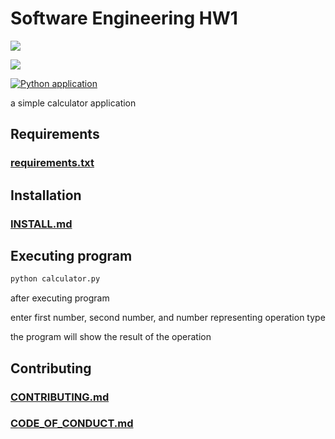 # Software Engineering HW1

<!-- SHIELDS -->
<p>
<a href="https://github.com/wutever0017/SE_group28_hw1/issues">
        <img src="https://img.shields.io/github/issues/wutever0017/SE_group28_hw1" /></a>
        
<a> <img src="https://img.shields.io/github/license/wutever0017/SE_group28_hw1" /></a>

[![Python application](https://github.com/wutever0017/SE_group28_hw1/actions/workflows/python-app.yml/badge.svg)](https://github.com/wutever0017/SE_group28_hw1/actions/workflows/python-app.yml)

</p>

a simple calculator application

## Requirements

### [requirements.txt](https://github.com/wutever0017/SE_group28_hw1/blob/main/requirements.txt)

## Installation

### [INSTALL.md](https://github.com/wutever0017/SE_group28_hw1/blob/main/INSTALL.md)

## Executing program

```python
python calculator.py
```

after executing program

enter first number, second number, and number representing operation type

the program will show the result of the operation


## Contributing

### [CONTRIBUTING.md](https://github.com/wutever0017/SE_group28_hw1/blob/main/CONTRIBUTING.md)
### [CODE_OF_CONDUCT.md](https://github.com/wutever0017/SE_group28_hw1/blob/main/CODE_OF_CONDUCT.md)
